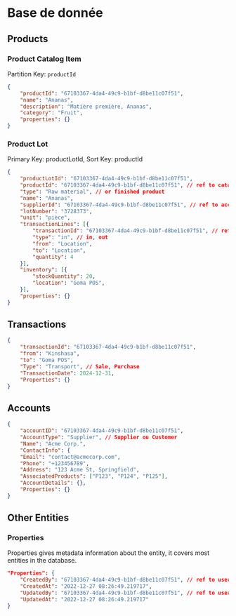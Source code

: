 # Base de donnée

## Products
### Product Catalog Item
Partition Key: `productId`
```json
{
    "productId": "67103367-4da4-49c9-b1bf-d8be11c07f51",
    "name": "Ananas",
    "description": "Matière première, Ananas",
    "category": "Fruit",
    "properties": {}
}
```
### Product Lot
Primary Key: productLotId,
Sort Key: productId
```json
{
    "productLotId": "67103367-4da4-49c9-b1bf-d8be11c07f51",
    "productId": "67103367-4da4-49c9-b1bf-d8be11c07f51", // ref to catalog
    "type": "Raw material", // or finished product
    "name": "Ananas",
    "supplierId": "67103367-4da4-49c9-b1bf-d8be11c07f51", // ref to accounts table
    "lotNumber": "3728373",
    "unit": "pièce",
    "transactionLines": [{
        "transactionId": "67103367-4da4-49c9-b1bf-d8be11c07f51", // ref to transaction
        "type": "in", // in, out
        "from": "Location",
        "to": "Location",
        "quantity": 4
    }],
    "inventory": [{
        "stockQuantity": 20,
        "location": "Goma POS",
    }],
    "properties": {}
}
```

## Transactions
```json
{
    "transactionId": "67103367-4da4-49c9-b1bf-d8be11c07f51",
    "from": "Kinshasa",
    "to": "Goma POS",
    "Type": "Transport", // Sale, Purchase
    "TransactionDate": 2024-12-31,
    "Properties": {}
}
```

## Accounts
```json
{
    "accountID": "67103367-4da4-49c9-b1bf-d8be11c07f51",
    "AccountType": "Supplier", // Supplier ou Customer 
    "Name": "Acme Corp.",
    "ContactInfo": {
    "Email": "contact@acmecorp.com",
    "Phone": "+123456789",
    "Address": "123 Acme St, Springfield",
    "AssociatedProducts": ["P123", "P124", "P125"],
    "AccountDetails": {},
    "Properties": {}
}
```

## Other Entities
### Properties
Properties gives metadata information about the entity, it covers most entities in the database.
```json
"Properties": {
    "CreatedBy": "67103367-4da4-49c9-b1bf-d8be11c07f51", // ref to user
    "CreatedAt": "2022-12-27 08:26:49.219717",
    "UpdatedBy": "67103367-4da4-49c9-b1bf-d8be11c07f51", // ref to user
    "UpdatedAt": "2022-12-27 08:26:49.219717"
}
```